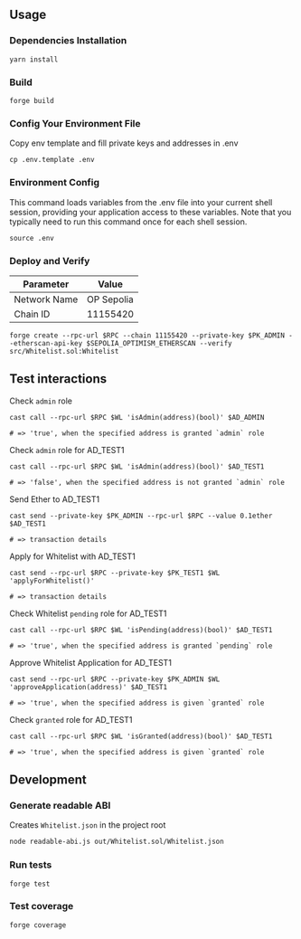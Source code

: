 ## Usage

### Dependencies Installation

```shell
yarn install
```

### Build

```shell
forge build
```
### Config Your Environment File

Copy env template and fill private keys and addresses in .env

```shell
cp .env.template .env
```
### Environment Config

This command loads variables from the .env file into your current shell session, providing your application access to these variables. Note that you typically need to run this command once for each shell session.

```shell
source .env
```
### Deploy and Verify

|  Parameter | Value |
|---|-------|
|  Network Name |  OP Sepolia |
|  Chain ID |  11155420 |

```shell
forge create --rpc-url $RPC --chain 11155420 --private-key $PK_ADMIN --etherscan-api-key $SEPOLIA_OPTIMISM_ETHERSCAN --verify src/Whitelist.sol:Whitelist
```
## Test interactions

Check `admin` role

```shell
cast call --rpc-url $RPC $WL 'isAdmin(address)(bool)' $AD_ADMIN

# => 'true', when the specified address is granted `admin` role
```
Check `admin` role for AD_TEST1

```shell
cast call --rpc-url $RPC $WL 'isAdmin(address)(bool)' $AD_TEST1

# => 'false', when the specified address is not granted `admin` role
```
Send Ether to AD_TEST1

```shell
cast send --private-key $PK_ADMIN --rpc-url $RPC --value 0.1ether $AD_TEST1

# => transaction details
```
Apply for Whitelist with AD_TEST1

```shell
cast send --rpc-url $RPC --private-key $PK_TEST1 $WL 'applyForWhitelist()'

# => transaction details
```
Check Whitelist `pending` role for AD_TEST1

```shell
cast call --rpc-url $RPC $WL 'isPending(address)(bool)' $AD_TEST1

# => 'true', when the specified address is granted `pending` role
```
Approve Whitelist Application for AD_TEST1

```shell
cast send --rpc-url $RPC --private-key $PK_ADMIN $WL 'approveApplication(address)' $AD_TEST1

# => 'true', when the specified address is given `granted` role
```

Check `granted` role for AD_TEST1

```shell
cast call --rpc-url $RPC $WL 'isGranted(address)(bool)' $AD_TEST1

# => 'true', when the specified address is given `granted` role
```
## Development

### Generate readable ABI

Creates `Whitelist.json` in the project root

```sh
node readable-abi.js out/Whitelist.sol/Whitelist.json
```

### Run tests

```shell
forge test 
```

### Test coverage

```shell
forge coverage 
```
